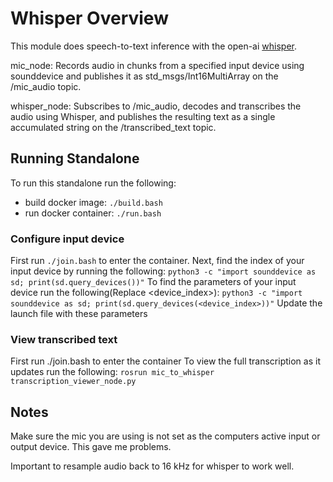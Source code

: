 # Whisper Overview
This module does speech-to-text inference with the open-ai [whisper](https://github.com/openai/whisper).

mic_node: Records audio in chunks from a specified input device using sounddevice and publishes it as std_msgs/Int16MultiArray on the /mic_audio topic.

whisper_node: Subscribes to /mic_audio, decodes and transcribes the audio using Whisper, and publishes the resulting text as a single accumulated string on the /transcribed_text topic.

## Running Standalone 
To run this standalone run the following:
 - build docker image: `./build.bash`
 - run docker container: `./run.bash`
 
### Configure input device 
First run `./join.bash` to enter the container.
Next, find the index of your input device by running the following:
 `python3 -c "import sounddevice as sd; print(sd.query_devices())"`
To find the parameters of your input device run the following(Replace <device_index>):
`python3 -c "import sounddevice as sd; print(sd.query_devices(<device_index>))"`
Update the launch file with these parameters

### View transcribed text
First run ./join.bash to enter the container
To view the full transcription as it updates run the following:
`rosrun mic_to_whisper transcription_viewer_node.py`

## Notes
Make sure the mic you are using is not set as the computers active input or output device. This gave me problems. 

Important to resample audio back to 16 kHz for whisper to work well.